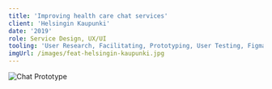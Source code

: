 ```yaml
---
title: 'Improving health care chat services'
client: 'Helsingin Kaupunki'
date: '2019'
role: Service Design, UX/UI
tooling: 'User Research, Facilitating, Prototyping, User Testing, Figma'
imgUrl: /images/feat-helsingin-kaupunki.jpg
---
```


![Chat Prototype](../images/client-helsingin-kaupunki-1.jpg)
